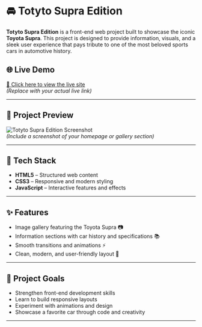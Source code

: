 # 🚘 Totyto Supra Edition

**Totyto Supra Edition** is a front-end web project built to showcase the iconic **Toyota Supra**. This project is designed to provide information, visuals, and a sleek user experience that pays tribute to one of the most beloved sports cars in automotive history.

## 🌐 Live Demo

[🔗 Click here to view the live site](https://omkar-shinde7031.github.io/Toyota-supra-edition/)  
*(Replace with your actual live link)*

---

## 📸 Project Preview

![Totyto Supra Edition Screenshot](./screenshot.png)  
*(Include a screenshot of your homepage or gallery section)*

---

## 🔧 Tech Stack

- **HTML5** – Structured web content  
- **CSS3** – Responsive and modern styling  
- **JavaScript** – Interactive features and effects

---

## ✨ Features

- Image gallery featuring the Toyota Supra 📷  
- Information sections with car history and specifications 📚  
- Smooth transitions and animations ⚡  
- Clean, modern, and user-friendly layout 🎨

---

## 🎯 Project Goals

- Strengthen front-end development skills  
- Learn to build responsive layouts  
- Experiment with animations and design  
- Showcase a favorite car through code and creativity

---

